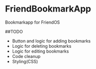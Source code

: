 # FriendBookmarkApp
Bookmarkapp for FriendOS


##TODO

 - Button and logic for adding bookmarks
 - Logic for deleting bookmarks
 - Logic for editing bookmarks
 - Code cleanup
 - Styling(CSS)
